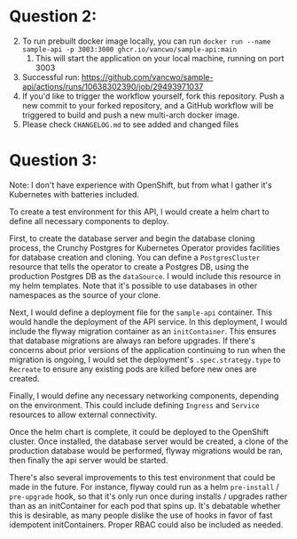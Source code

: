 # Question 2:
   2. To run prebuilt docker image locally, you can run `docker run --name sample-api -p 3003:3000 ghcr.io/vancwo/sample-api:main`
      1. This will start the application on your local machine, running on port 3003
   3. Successful run: https://github.com/vancwo/sample-api/actions/runs/10638302390/job/29493971037
   4. If you'd like to trigger the workflow yourself, fork this repository. Push a new commit to your forked repository, and a GitHub workflow will be triggered to build and push a new multi-arch docker image.
   5. Please check `CHANGELOG.md` to see added and changed files

# Question 3:

Note: I don't have experience with OpenShift, but from what I gather it's Kubernetes with batteries included.

To create a test environment for this API, I would create a helm chart to define all necessary components to deploy.

First, to create the database server and begin the database cloning process, the Crunchy Postgres for Kubernetes Operator provides facilities for database creation and cloning. You can define a `PostgresCluster` resource that tells the operator to create a Postgres DB, using the production Postgres DB as the `dataSource`. I would include this resource in my helm templates. Note that it's possible to use databases in other namespaces as the source of your clone.

Next, I would define a deployment file for the `sample-api` container. This would handle the deployment of the API service. In this deployment, I would include the flyway migration container as an `initContainer`. This ensures that database migrations are always ran before upgrades. If there's concerns about prior versions of the application continuing to run when the migration is ongoing, I would set the deployment's `.spec.strategy.type` to `Recreate` to ensure any existing pods are killed before new ones are created.

Finally, I would define any necessary networking components, depending on the environment. This could include defining `Ingress` and `Service` resources to allow external connectivity.

Once the helm chart is complete, it could be deployed to the OpenShift cluster. Once installed, the database server would be created, a clone of the production database would be performed, flyway migrations would be ran, then finally the api server would be started.

There's also several improvements to this test environment that could be made in the future. For instance, flyway could run as a helm `pre-install` / `pre-upgrade` hook, so that it's only run once during installs / upgrades rather than as an initContainer for each pod that spins up. It's debatable whether this is desirable, as many people dislike the use of hooks in favor of fast idempotent initContainers. Proper RBAC could also be included as needed.